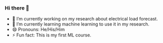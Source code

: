### Hi there 👋

- 🔭 I’m currently working on my research about electrical load forecast.
- 🌱 I’m currently learning machine learning to use it in my research.
- 😄 Pronouns: He/His/Him
- ⚡ Fun fact: This is my first ML course.

